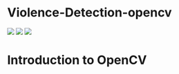 # Violence-Detection-opencv


<img src="https://user-images.githubusercontent.com/58718316/172854755-2c6eda1d-cb39-413c-abc0-4e515030d3d6.jpg">


<img src="https://user-images.githubusercontent.com/58718316/173227347-8e19c08a-570e-4158-a5a5-aa799dd967c5.jpg">


<img src="https://user-images.githubusercontent.com/58718316/173227352-84ff1584-e034-4fe0-84de-19ae00323000.jpg">

# Introduction to OpenCV
